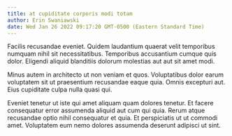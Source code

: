 ```yaml
---
title: at cupiditate corporis modi totam
author: Erin Swaniawski
date: Wed Jan 26 2022 09:17:20 GMT-0500 (Eastern Standard Time)
---
```

Facilis recusandae eveniet. Quidem laudantium quaerat velit temporibus numquam nihil sit necessitatibus. Temporibus accusantium cumque quis dolor. Eligendi aliquid blanditiis dolorum molestias aut aut sit amet modi.

 Minus autem in architecto ut non veniam et quos. Voluptatibus dolor earum voluptatem sit ut praesentium recusandae eaque quia. Omnis excepturi aut. Eius cupiditate culpa nulla quasi qui.

 Eveniet tenetur ut iste qui amet aliquam quam dolores tenetur. Et facere consequatur error assumenda aliquid aut cum qui quia. Rerum atque recusandae optio nihil consequatur et quia. Et perspiciatis ut ut commodi amet. Voluptatem eum nemo dolores assumenda deserunt adipisci ut sint.